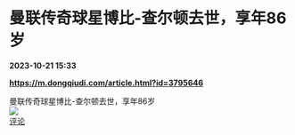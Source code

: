 # 曼联传奇球星博比-查尔顿去世，享年86岁

**2023-10-21 15:33**

**https://m.dongqiudi.com/article.html?id=3795646**

曼联传奇球星博比-查尔顿去世，享年86岁  
![](https://img3.chouti.com/CHOUTI_20231021/396CE02F602B42BEA21B1A32DB684D0E_W665H665.jpeg)  
[评论](https://m.chouti.com/link/40362787)